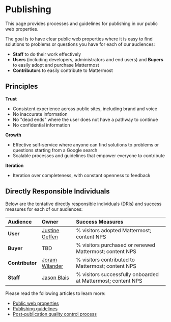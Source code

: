 # Publishing

This page provides processes and guidelines for publishing in our public web properties.

The goal is to have clear public web properties where it is easy to find solutions to problems or questions you have for each of our audiences:

* **Staff** to do their work effectively
* **Users** \(including developers, administrators and end users\) and **Buyers** to easily adopt and purchase Mattermost
* **Contributors** to easily contribute to Mattermost

## Principles

**Trust**

* Consistent experience across public sites, including brand and voice
* No inaccurate information
* No "dead ends" where the user does not have a pathway to continue
* No confidential information

**Growth**

* Effective self-service where anyone can find solutions to problems or questions starting from a Google search
* Scalable processes and guidelines that empower everyone to contribute

**Iteration**

* Iteration over completeness, with constant openness to feedback

## Directly Responsible Individuals

Below are the tentative directly responsible individuals \(DRIs\) and success measures for each of our audiences:

| Audience | Owner | Success Measures |
| :--- | :--- | :--- |
| **User** | [Justine Geffen](http://github.com/justinegeffen) | % visitors adopted Mattermost; content NPS |
| **Buyer** | TBD | % visitors purchased or renewed Mattermost; content NPS |
| **Contributor** | [Joram Wilander](http://github.com/jwilander) | % visitors contributed to Mattermost; content NPS |
| **Staff** | [Jason Blais](http://github.com/jasonblais) | % visitors successfully onboarded at Mattermost; content NPS |

Please read the following articles to learn more:

* [Public web properties](https://handbook.mattermost.com/operations/operations/publishing/web-properties)
* [Publishing guidelines](https://handbook.mattermost.com/operations/operations/publishing/publishing-guidelines)
* [Post-publication quality control process](https://handbook.mattermost.com/operations/operations/publishing/quality-control-process)
